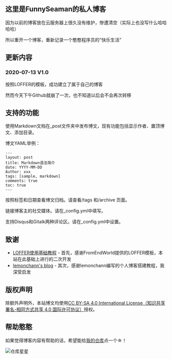 ## 这里是FunnySeaman的私人博客

因为以前的博客放在云服务器上很久没有维护，惨遭清空（实际上也没写什么哈哈哈哈）

所以重开一个博客，重新记录一个憨憨程序员的“快乐生活”

## 更新内容

### 2020-07-13 V1.0

按照LOFFER的模板，成功建立了属于自己的博客

然而今天下午Github就崩了一次，也不知道以后会不会再次转移

## 支持的功能

使用Markdown文档在_post文件夹中发布博文，现有功能包括显示作者、置顶博文、添加目录。

博文YAML举例：

    ---
    layout: post
    title: Markdown语法简介
    date: YYYY-MM-DD
    Author: xxx
    tags: [sample, markdown]
    comments: true
    toc: true
    ---

按照标签和日期查看博文归档。请查看/tags 和/archive 页面。

链接博客主的社交媒体。请在_config.yml中填写。

支持Disqus和Gitalk两种评论区。请在_config.yml中设置。


## 致谢
* [LOFFER使用基础教程](https://fromendworld.github.io/LOFFER/document/#%E5%9B%BE%E6%96%87%E6%95%99%E7%A8%8B) - 首先，感谢FromEndWorld提供的LOFFER模板，本站在此基础上进行的二次开发
* [lemonchann's blog](https://lemonchann.github.io/create_blog_with_github_pages/) - 其次，感谢lemonchann编写的个人博客搭建教程，我深受启发


## 版权声明

除额外声明外，本站博文均使用[CC BY-SA 4.0 International License（知识共享署名-相同方式共享 4.0 国际许可协议）](http://creativecommons.org/licenses/by-sa/4.0/)授权。


## 帮助憨憨

如果觉得博客内容有帮助的话，希望能给[我的仓库](https://github.com/funnyseaman/funnyseaman.github.io)点一个☆！

![仓库星星](https://i.loli.net/2020/07/14/NTHGRdbeMa74gA3.png)
